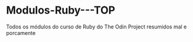 # Modulos-Ruby---TOP
Todos os módulos do curso de Ruby do The Odin Project resumidos mal e porcamente
